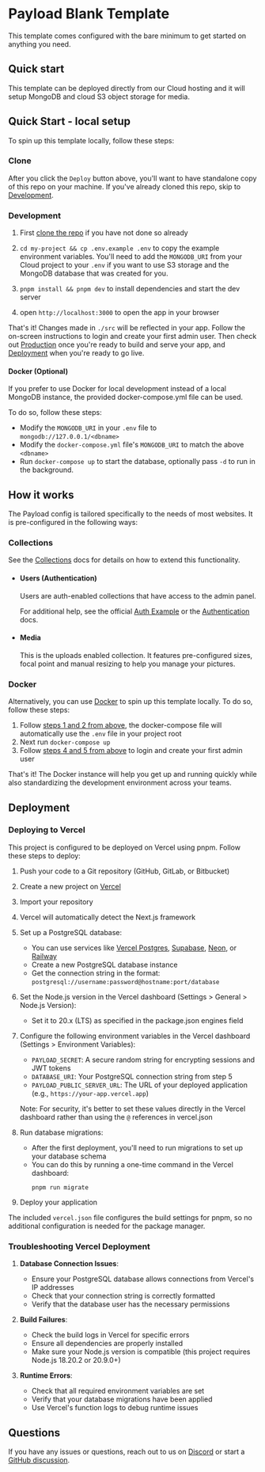 # Payload Blank Template

This template comes configured with the bare minimum to get started on anything you need.

## Quick start

This template can be deployed directly from our Cloud hosting and it will setup MongoDB and cloud S3 object storage for media.

## Quick Start - local setup

To spin up this template locally, follow these steps:

### Clone

After you click the `Deploy` button above, you'll want to have standalone copy of this repo on your machine. If you've already cloned this repo, skip to [Development](#development).

### Development

1. First [clone the repo](#clone) if you have not done so already
2. `cd my-project && cp .env.example .env` to copy the example environment variables. You'll need to add the `MONGODB_URI` from your Cloud project to your `.env` if you want to use S3 storage and the MongoDB database that was created for you.

3. `pnpm install && pnpm dev` to install dependencies and start the dev server
4. open `http://localhost:3000` to open the app in your browser

That's it! Changes made in `./src` will be reflected in your app. Follow the on-screen instructions to login and create your first admin user. Then check out [Production](#production) once you're ready to build and serve your app, and [Deployment](#deployment) when you're ready to go live.

#### Docker (Optional)

If you prefer to use Docker for local development instead of a local MongoDB instance, the provided docker-compose.yml file can be used.

To do so, follow these steps:

- Modify the `MONGODB_URI` in your `.env` file to `mongodb://127.0.0.1/<dbname>`
- Modify the `docker-compose.yml` file's `MONGODB_URI` to match the above `<dbname>`
- Run `docker-compose up` to start the database, optionally pass `-d` to run in the background.

## How it works

The Payload config is tailored specifically to the needs of most websites. It is pre-configured in the following ways:

### Collections

See the [Collections](https://payloadcms.com/docs/configuration/collections) docs for details on how to extend this functionality.

- #### Users (Authentication)

  Users are auth-enabled collections that have access to the admin panel.

  For additional help, see the official [Auth Example](https://github.com/payloadcms/payload/tree/main/examples/auth) or the [Authentication](https://payloadcms.com/docs/authentication/overview#authentication-overview) docs.

- #### Media

  This is the uploads enabled collection. It features pre-configured sizes, focal point and manual resizing to help you manage your pictures.

### Docker

Alternatively, you can use [Docker](https://www.docker.com) to spin up this template locally. To do so, follow these steps:

1. Follow [steps 1 and 2 from above](#development), the docker-compose file will automatically use the `.env` file in your project root
1. Next run `docker-compose up`
1. Follow [steps 4 and 5 from above](#development) to login and create your first admin user

That's it! The Docker instance will help you get up and running quickly while also standardizing the development environment across your teams.

## Deployment

### Deploying to Vercel

This project is configured to be deployed on Vercel using pnpm. Follow these steps to deploy:

1. Push your code to a Git repository (GitHub, GitLab, or Bitbucket)
2. Create a new project on [Vercel](https://vercel.com)
3. Import your repository
4. Vercel will automatically detect the Next.js framework
5. Set up a PostgreSQL database:
   - You can use services like [Vercel Postgres](https://vercel.com/docs/storage/vercel-postgres), [Supabase](https://supabase.com/), [Neon](https://neon.tech/), or [Railway](https://railway.app/)
   - Create a new PostgreSQL database instance
   - Get the connection string in the format: `postgresql://username:password@hostname:port/database`
6. Set the Node.js version in the Vercel dashboard (Settings > General > Node.js Version):
   - Set it to 20.x (LTS) as specified in the package.json engines field

7. Configure the following environment variables in the Vercel dashboard (Settings > Environment Variables):
   - `PAYLOAD_SECRET`: A secure random string for encrypting sessions and JWT tokens
   - `DATABASE_URI`: Your PostgreSQL connection string from step 5
   - `PAYLOAD_PUBLIC_SERVER_URL`: The URL of your deployed application (e.g., `https://your-app.vercel.app`)
   
   Note: For security, it's better to set these values directly in the Vercel dashboard rather than using the `@` references in vercel.json
8. Run database migrations:
   - After the first deployment, you'll need to run migrations to set up your database schema
   - You can do this by running a one-time command in the Vercel dashboard:
     ```
     pnpm run migrate
     ```
9. Deploy your application

The included `vercel.json` file configures the build settings for pnpm, so no additional configuration is needed for the package manager.

### Troubleshooting Vercel Deployment

1. **Database Connection Issues**:
   - Ensure your PostgreSQL database allows connections from Vercel's IP addresses
   - Check that your connection string is correctly formatted
   - Verify that the database user has the necessary permissions

2. **Build Failures**:
   - Check the build logs in Vercel for specific errors
   - Ensure all dependencies are properly installed
   - Make sure your Node.js version is compatible (this project requires Node.js 18.20.2 or 20.9.0+)

3. **Runtime Errors**:
   - Check that all required environment variables are set
   - Verify that your database migrations have been applied
   - Use Vercel's function logs to debug runtime issues

## Questions

If you have any issues or questions, reach out to us on [Discord](https://discord.com/invite/payload) or start a [GitHub discussion](https://github.com/payloadcms/payload/discussions).
